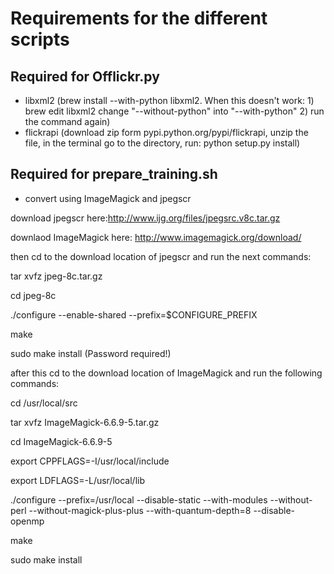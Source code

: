 Requirements for the different scripts
=======================================

Required for Offlickr.py
------------------------
* libxml2 (brew install --with-python libxml2. When this doesn't work: 1) brew edit libxml2 change "--without-python" into "--with-python" 2) run the command again)
* flickrapi (download zip form pypi.python.org/pypi/flickrapi, unzip the file, in the terminal go to the directory, run: python setup.py install)

Required for prepare_training.sh
----------------------------------
* convert using ImageMagick and jpegscr

download jpegscr here:http://www.ijg.org/files/jpegsrc.v8c.tar.gz  

downlaod ImageMagick here: http://www.imagemagick.org/download/

then cd to the download location of jpegscr and run the next commands:

tar xvfz jpeg-8c.tar.gz

cd jpeg-8c

./configure --enable-shared --prefix=$CONFIGURE_PREFIX

make

sudo make install (Password required!)

after this cd to the download location of ImageMagick and run the following commands:

cd /usr/local/src

tar xvfz ImageMagick-6.6.9-5.tar.gz

cd ImageMagick-6.6.9-5

export CPPFLAGS=-I/usr/local/include

export LDFLAGS=-L/usr/local/lib

./configure --prefix=/usr/local --disable-static --with-modules --without-perl --without-magick-plus-plus --with-quantum-depth=8 --disable-openmp

make

sudo make install
